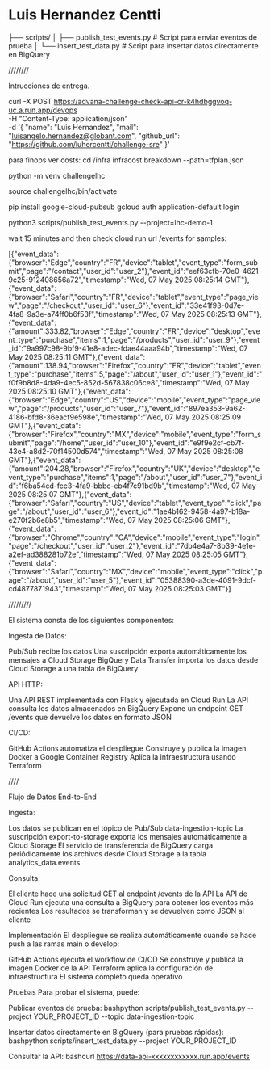 # Luis Hernandez Centti

├── scripts/
│   ├── publish_test_events.py    # Script para enviar eventos de prueba
│   └── insert_test_data.py       # Script para insertar datos directamente en BigQuery


////////

Intrucciones de entrega.

curl -X POST https://advana-challenge-check-api-cr-k4hdbggvoq-uc.a.run.app/devops \
  -H "Content-Type: application/json" \
  -d '{
    "name": "Luis Hernandez",
    "mail": "luisangelo.hernandez@globant.com",
    "github_url": "https://github.com/luhercentti/challenge-sre"
  }'



para finops ver costs:
cd /infra
infracost breakdown --path=tfplan.json  


python -m venv challengelhc

source challengelhc/bin/activate

pip install google-cloud-pubsub
gcloud auth application-default login

python3 scripts/publish_test_events.py --project=lhc-demo-1

wait 15 minutes and then check cloud run url /events for samples:

[{"event_data":{"browser":"Edge","country":"FR","device":"tablet","event_type":"form_submit","page":"/contact","user_id":"user_2"},"event_id":"eef63cfb-70e0-4621-9c25-912408656a72","timestamp":"Wed, 07 May 2025 08:25:14 GMT"},{"event_data":{"browser":"Safari","country":"FR","device":"tablet","event_type":"page_view","page":"/checkout","user_id":"user_6"},"event_id":"33e41f93-0d7e-4fa8-9a3e-a74ff0b6f53f","timestamp":"Wed, 07 May 2025 08:25:13 GMT"},{"event_data":{"amount":333.82,"browser":"Edge","country":"FR","device":"desktop","event_type":"purchase","items":1,"page":"/products","user_id":"user_9"},"event_id":"9a997c98-9bf9-41e8-adec-fdae44aaa94b","timestamp":"Wed, 07 May 2025 08:25:11 GMT"},{"event_data":{"amount":138.94,"browser":"Firefox","country":"FR","device":"tablet","event_type":"purchase","items":5,"page":"/about","user_id":"user_1"},"event_id":"f0f9b8d8-4da9-4ec5-852d-567838c06ce8","timestamp":"Wed, 07 May 2025 08:25:10 GMT"},{"event_data":{"browser":"Edge","country":"US","device":"mobile","event_type":"page_view","page":"/products","user_id":"user_7"},"event_id":"897ea353-9a62-4186-bfd8-36eacf9e598e","timestamp":"Wed, 07 May 2025 08:25:09 GMT"},{"event_data":{"browser":"Firefox","country":"MX","device":"mobile","event_type":"form_submit","page":"/home","user_id":"user_10"},"event_id":"e9f9e2cf-cb7f-43e4-a8d2-70f14500d574","timestamp":"Wed, 07 May 2025 08:25:08 GMT"},{"event_data":{"amount":204.28,"browser":"Firefox","country":"UK","device":"desktop","event_type":"purchase","items":1,"page":"/about","user_id":"user_7"},"event_id":"f6ba54cd-fcc3-4fa9-bbbc-eb4f7c91bd9b","timestamp":"Wed, 07 May 2025 08:25:07 GMT"},{"event_data":{"browser":"Safari","country":"US","device":"tablet","event_type":"click","page":"/about","user_id":"user_6"},"event_id":"1ae4b162-9458-4a97-b18a-e270f2b6e8b5","timestamp":"Wed, 07 May 2025 08:25:06 GMT"},{"event_data":{"browser":"Chrome","country":"CA","device":"mobile","event_type":"login","page":"/checkout","user_id":"user_2"},"event_id":"7db4e4a7-8b39-4e1e-a2ef-ad388281b72e","timestamp":"Wed, 07 May 2025 08:25:05 GMT"},{"event_data":{"browser":"Safari","country":"MX","device":"mobile","event_type":"click","page":"/about","user_id":"user_5"},"event_id":"05388390-a3de-4091-9dcf-cd4877871943","timestamp":"Wed, 07 May 2025 08:25:03 GMT"}]


/////////

El sistema consta de los siguientes componentes:

Ingesta de Datos:

Pub/Sub recibe los datos
Una suscripción exporta automáticamente los mensajes a Cloud Storage
BigQuery Data Transfer importa los datos desde Cloud Storage a una tabla de BigQuery


API HTTP:

Una API REST implementada con Flask y ejecutada en Cloud Run
La API consulta los datos almacenados en BigQuery
Expone un endpoint GET /events que devuelve los datos en formato JSON


CI/CD:

GitHub Actions automatiza el despliegue
Construye y publica la imagen Docker a Google Container Registry
Aplica la infraestructura usando Terraform



////

Flujo de Datos End-to-End

Ingesta:

Los datos se publican en el tópico de Pub/Sub data-ingestion-topic
La suscripción export-to-storage exporta los mensajes automáticamente a Cloud Storage
El servicio de transferencia de BigQuery carga periódicamente los archivos desde Cloud Storage a la tabla analytics_data.events


Consulta:

El cliente hace una solicitud GET al endpoint /events de la API
La API de Cloud Run ejecuta una consulta a BigQuery para obtener los eventos más recientes
Los resultados se transforman y se devuelven como JSON al cliente



Implementación
El despliegue se realiza automáticamente cuando se hace push a las ramas main o develop:

GitHub Actions ejecuta el workflow de CI/CD
Se construye y publica la imagen Docker de la API
Terraform aplica la configuración de infraestructura
El sistema completo queda operativo



Pruebas
Para probar el sistema, puede:

Publicar eventos de prueba:
bashpython scripts/publish_test_events.py --project YOUR_PROJECT_ID --topic data-ingestion-topic

Insertar datos directamente en BigQuery (para pruebas rápidas):
bashpython scripts/insert_test_data.py --project YOUR_PROJECT_ID

Consultar la API:
bashcurl https://data-api-xxxxxxxxxxxx.run.app/events

